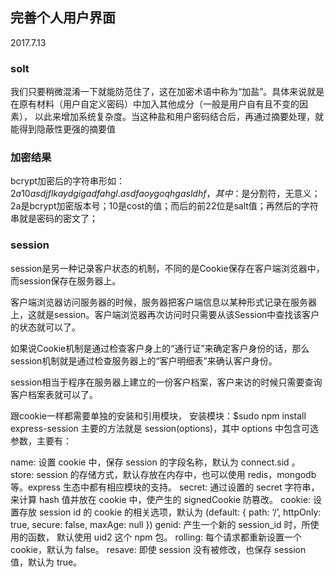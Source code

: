 ## 完善个人用户界面
2017.7.13

### solt
我们只要稍微混淆一下就能防范住了，这在加密术语中称为“加盐”。具体来说就是在原有材料（用户自定义密码）中加入其他成分（一般是用户自有且不变的因素），
以此来增加系统复杂度。当这种盐和用户密码结合后，再通过摘要处理，就能得到隐蔽性更强的摘要值

### 加密结果
bcrypt加密后的字符串形如：$2a$10$asdjflkaydgigadfahgl.asdfaoygoqhgasldhf，其中：$是分割符，无意义；
2a是bcrypt加密版本号；10是cost的值；而后的前22位是salt值；再然后的字符串就是密码的密文了；

### session
session是另一种记录客户状态的机制，不同的是Cookie保存在客户端浏览器中，而session保存在服务器上。

客户端浏览器访问服务器的时候，服务器把客户端信息以某种形式记录在服务器上，这就是session。客户端浏览器再次访问时只需要从该Session中查找该客户的状态就可以了。

如果说Cookie机制是通过检查客户身上的“通行证”来确定客户身份的话，那么session机制就是通过检查服务器上的“客户明细表”来确认客户身份。

session相当于程序在服务器上建立的一份客户档案，客户来访的时候只需要查询客户档案表就可以了。

跟cookie一样都需要单独的安装和引用模块， 安装模块：$sudo npm install express-session 主要的方法就是 session(options)，其中 options 中包含可选参数，主要有：

name: 设置 cookie 中，保存 session 的字段名称，默认为 connect.sid 。
store: session 的存储方式，默认存放在内存中，也可以使用 redis，mongodb 等。express 生态中都有相应模块的支持。
secret: 通过设置的 secret 字符串，来计算 hash 值并放在 cookie 中，使产生的 signedCookie 防篡改。
cookie: 设置存放 session id 的 cookie 的相关选项，默认为 (default: { path: ‘/’, httpOnly: true, secure: false, maxAge: null })
genid: 产生一个新的 session_id 时，所使用的函数， 默认使用 uid2 这个 npm 包。
rolling: 每个请求都重新设置一个 cookie，默认为 false。
resave: 即使 session 没有被修改，也保存 session 值，默认为 true。



